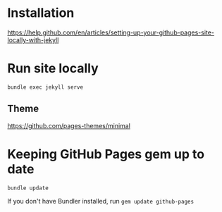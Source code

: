 # Installation
https://help.github.com/en/articles/setting-up-your-github-pages-site-locally-with-jekyll

# Run site locally
`bundle exec jekyll serve`

## Theme
https://github.com/pages-themes/minimal

# Keeping GitHub Pages gem up to date
`bundle update`

If you don't have Bundler installed, run `gem update github-pages`
